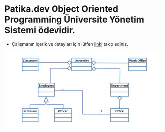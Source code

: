 # Patika.dev Object Oriented Programming Üniversite Yönetim Sistemi ödevidir.

* Çalışmanın içerik ve detayları için lütfen [linki](https://academy.patika.dev/courses/oop/odev-university) takip ediniz.

![Üniversite Yönetim Sistemi](oob-uni-management.png)